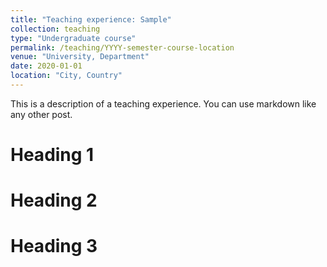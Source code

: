 ```yaml
---
title: "Teaching experience: Sample"
collection: teaching
type: "Undergraduate course"
permalink: /teaching/YYYY-semester-course-location
venue: "University, Department"
date: 2020-01-01
location: "City, Country"
---
```


This is a description of a teaching experience. You can use markdown like any other post.

Heading 1
======

Heading 2
======

Heading 3
======
